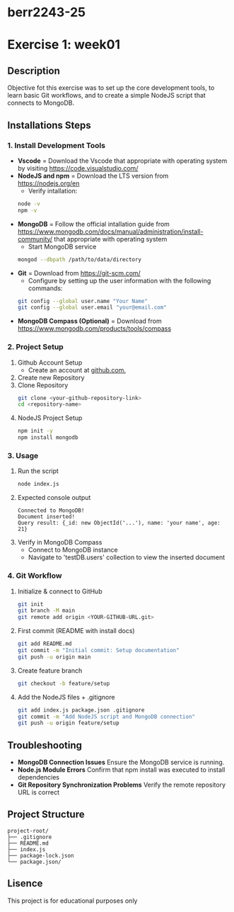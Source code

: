 # berr2243-25

# Exercise 1: week01

## Description
Objective fot this exercise was to set up the core development tools, to learn basic Git workflows, and to create a simple NodeJS script that connects to MongoDB.

## Installations Steps

### 1. Install Development Tools
- **Vscode** = Download the Vscode that appropriate with operating system by visiting https://code.visualstudio.com/ 
- **NodeJS and npm** = Download the LTS version from https://nodejs.org/en 
    - Verify intallation:
    ```sh
    node -v
    npm -v
    ```
- **MongoDB** = Follow the official intallation guide from https://www.mongodb.com/docs/manual/administration/install-community/ that appropriate with operating system 
    - Start MongoDB service
    ```sh
    mongod --dbpath /path/to/data/directory
    ```
- **Git** = Download from https://git-scm.com/
    - Configure by setting up the user information with the following commands:
    ```sh
    git config --global user.name "Your Name"
    git config --global user.email "your@email.com"
    ```
- **MongoDB Compass (Optional)** = Download from https://www.mongodb.com/products/tools/compass


### 2. Project Setup 
1. Github Account Setup
    - Create an account at [github.com.](https://education.github.com/pack)
2. Create new Repository
3. Clone Repository
    ```sh
    git clone <your-github-repository-link>
    cd <repository-name>
    ```
4. NodeJS Project Setup
    ```sh
    npm init -y
    npm install mongodb
    ```

### 3. Usage
1. Run the script
    ```sh
    node index.js
    ```
2. Expected console output
    ```
    Connected to MongoDB!
    Document inserted!
    Query result: {_id: new ObjectId('...'), name: 'your name', age: 21}
    ```
3. Verify in MongoDB Compass    
    - Connect to MongoDB instance
    - Navigate to 'testDB.users' collection to view the inserted document

### 4. Git Workflow
1. Initialize & connect to GitHub
    ```sh
    git init
    git branch -M main
    git remote add origin <YOUR-GITHUB-URL.git>
    ```

2. First commit (README with install docs)
    ```sh
    git add README.md
    git commit -m "Initial commit: Setup documentation"
    git push -u origin main
    ```

3. Create feature branch
    ```sh
    git checkout -b feature/setup
    ```

4. Add the NodeJS files + .gitignore
    ```sh
    git add index.js package.json .gitignore
    git commit -m "Add NodeJS script and MongoDB connection"
    git push -u origin feature/setup
    ```

## Troubleshooting
- **MongoDB Connection Issues** Ensure the MongoDB service is running.
- **Node.js Module Errors** Confirm that npm install was executed to install dependencies
- **Git Repository Synchronization Problems** Verify the remote repository URL is correct 

## Project Structure
```
project-root/
├── .gitignore         
├── README.md          
├── index.js           
├── package-lock.json      
└── package.json/ 
```

## Lisence 
This project is for educational purposes only